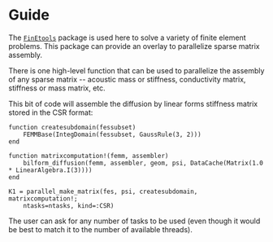 # Guide

The [`FinEtools`](https://petrkryslucsd.github.io/FinEtools.jl/latest/index.html) 
package is used here to solve a variety of finite element problems.
This package can provide an overlay to parallelize sparse matrix assembly.

There is one high-level function that can be used to parallelize the assembly of any sparse matrix -- acoustic mass or stiffness,  conductivity matrix, stiffness or mass matrix, etc.

This bit of code will assemble the diffusion by linear forms stiffness matrix stored in the CSR format:
```
function createsubdomain(fessubset)
    FEMMBase(IntegDomain(fessubset, GaussRule(3, 2)))
end

function matrixcomputation!(femm, assembler)
    bilform_diffusion(femm, assembler, geom, psi, DataCache(Matrix(1.0 * LinearAlgebra.I(3))))
end

K1 = parallel_make_matrix(fes, psi, createsubdomain, matrixcomputation!;
    ntasks=ntasks, kind=:CSR)
```
The user can ask for any number of tasks to be used (even though it would be best to match it to the number of available threads).